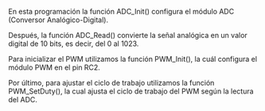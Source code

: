 En esta programación la función ADC_Init() configura el módulo ADC (Conversor Analógico-Digital). 

Después, la función ADC_Read() convierte la señal analógica en un valor digital de 10 bits, es decir, del 0 al 1023.

Para inicializar el PWM utilizamos la función PWM_Init(), la cuál configura el módulo PWM en el pin RC2.

Por último, para ajustar el ciclo de trabajo utilizamos la función PWM_SetDuty(), la cual ajusta el ciclo de trabajo del PWM según la lectura del ADC.
